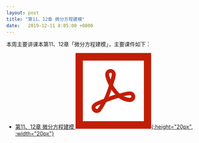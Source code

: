 ```yaml
---
layout: post
title: "第11、12章 微分方程建模"
date:   2019-12-11 8:05:00 +0800
---
```


本周主要讲课本第11、12章「微分方程建模」，主要课件如下：

- [第11、12章 微分方程建模 ![课件][pdf_icon]{:height="20px", :width="20px"}][pdf]

[pdf_icon]: /assets/images/pdf.svg
[pdf]: /slides/chap11.pdf
